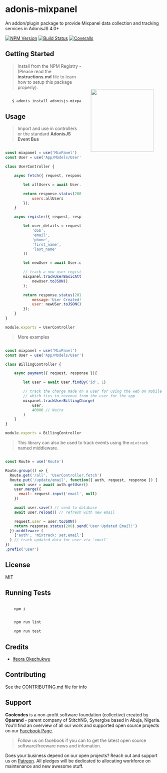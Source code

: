 # adonis-mixpanel

An addon/plugin package to provide Mixpanel data collection and tracking services in AdonisJS 4.0+

[![NPM Version][npm-image]][npm-url]
[![Build Status][travis-image]][travis-url]
[![Coveralls][coveralls-image]][coveralls-url]

<img src="http://res.cloudinary.com/adonisjs/image/upload/q_100/v1497112678/adonis-purple_pzkmzt.svg" width="200px" align="right" hspace="30px" vspace="140px">

## Getting Started

>Install from the NPM Registry - (Please read the **instructions.md** file to learn how to setup this package properly).

```bash

   $ adonis install adonisjs-mixpanel

```

## Usage

>Import and use in controllers or the standard **AdonisJS Event Bus**

```js

const mixpanel = use('MixPanel')
const User = use('App/Models/User')

class UserController {

    async fetch({ request, response }){

        let allUsers = await User.all()

        return response.status(200).json({
            users:allUsers
        });
    }

    async register({ request, response }) {

        let user_details = request.only([
            'dob',
            'email',
            'phone',
            'first_name',
            'last_name'
        ])

        let newUser = await User.create(user_details)

        // track a new user registered to the web OR mobile app
        mixpanel.trackUserBasicAttributes(
            newUser.toJSON()
        );

        return response.status(201).json({
            message:'User Created!',
            user: newUSer.toJSON()
        });
    }
}

module.exports = UserController

```

>More examples

```js

const mixpanel = use('MixPanel')
const User = use('App/Models/User')

class BillingController {

    async payment({ request, response }){

        let user = await User.findBy('id', 1)

        // track the charge made on a user for using the web OR mobile app
        // which ties to revenue from the user for the app
        mixpanel.trackUserBillingCharge(
            user,
            40000 // Naira
        )
    }
}

module.exports = BillingController

```

>This library can also be used to track events using the `mixtrack` named middleware.

```js

const Route = use('Route')

Route.group(() => {
  Route.get('/all', 'UserController.fetch')
  Route.put('/update/email', function({ auth, request, response }) {
    const user = await auth.getUser()
    user.merge({
      email: request.input('email', null)
    })

    await user.save() // send to database
    await user.reload() // refresh with new email

    request.user = user.toJSON()
    return response.status(200).send('User Updated Email!')
  }).middleware (
    ['auth', 'mixtrack: set;email']
  ) // track updated data for user via 'email'
})
.prefix('user')

```

## License

MIT

## Running Tests
```bash

    npm i

```

```bash

    npm run lint

    npm run test

```

## Credits

- [Ifeora Okechukwu](https://twitter.com/isocroft)
    
## Contributing

See the [CONTRIBUTING.md](https://github.com/stitchng/adonis-mixpanel/blob/master/CONTRIBUTING.md) file for info

[npm-image]: https://img.shields.io/npm/v/adonisjs-mixpanel.svg?style=flat-square
[npm-url]: https://npmjs.org/package/adonisjs-mixpanel

[travis-image]: https://img.shields.io/travis/stitchng/adonis-mixpanel/master.svg?style=flat-square
[travis-url]: https://travis-ci.org/stitchng/adonis-mixpanel

[coveralls-image]: https://img.shields.io/coveralls/stitchng/adonis-mixpanel/master.svg?style=flat-square

[coveralls-url]: https://coveralls.io/github/stitchng/adonis-mixpanel

## Support 

**Coolcodes** is a non-profit software foundation (collective) created by **Oparand** - parent company of StitchNG, Synergixe based in Abuja, Nigeria. You'll find an overview of all our work and supported open source projects on our [Facebook Page](https://www.facebook.com/coolcodes/).

>Follow us on facebook if you can to get the latest open source software/freeware news and infomation.

Does your business depend on our open projects? Reach out and support us on [Patreon](https://www.patreon.com/coolcodes/). All pledges will be dedicated to allocating workforce on maintenance and new awesome stuff.
